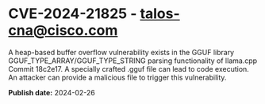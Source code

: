 # CVE-2024-21825 - talos-cna@cisco.com

A heap-based buffer overflow vulnerability exists in the GGUF library GGUF_TYPE_ARRAY/GGUF_TYPE_STRING parsing functionality of llama.cpp Commit 18c2e17. A specially crafted .gguf file can lead to code execution. An attacker can provide a malicious file to trigger this vulnerability.

**Publish date:** 2024-02-26
